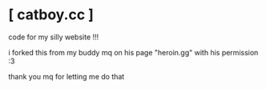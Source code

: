 # [ catboy.cc ]
code for my silly website !!!

i forked this from my buddy mq on his page "heroin.gg" with his permission :3

thank you mq for letting me do that
